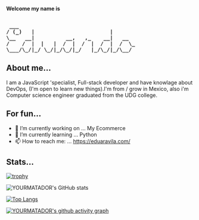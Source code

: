 **Welcome my name is**
<pre><b>
 ___
/ (_)   |                        |
\__   __|          __,   ,_    __|   __
/    /  |  |   |  /  |  /  |  /  |  /  \_
\___/\_/|_/ \_/|_/\_/|_/   |_/\_/|_/\__/
</b></pre>

## About me...
I am a JavaScript 'specialist, Full-stack developer and have knowlage about DevOps, (I'm open to learn new things).I'm from / grow in Mexico, also i'm Computer science engineer graduated from the UDG college.
        


<!-- 😊 -->


## For fun...

- 🔭 I’m currently working on ... My Ecommerce
- 🌱 I’m currently learning ... Python
- 📫 How to reach me: ... https://eduaravila.com/

## Stats...

[![trophy](https://github-profile-trophy.vercel.app/?username=YOURMATADOR&theme=gruvbox)](https://github.com/YOURMATADOR/github-profile-trophy)

![YOURMATADOR's GitHub stats](https://github-readme-stats.vercel.app/api?username=YOURMATADOR&show_icons=true&border_radius=0&theme=cobalt)

[![Top Langs](https://github-readme-stats.vercel.app/api/top-langs/?username=YOURMATADOR&langs_count=8)](https://github.com/YOURMATADOR/github-readme-stats)

[![YOURMATADOR's github activity graph](https://githubstatsyourmatador.herokuapp.com/graph?username=YOURMATADOR&theme=rogue)](https://github.com/YOURMATADOR/github-readme-activity-graph)
